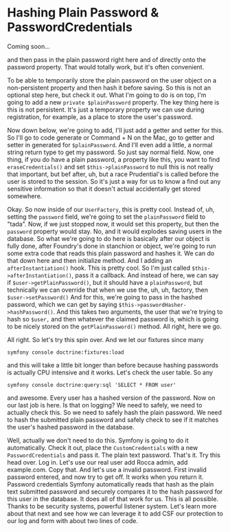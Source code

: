# Hashing Plain Password & PasswordCredentials

Coming soon...

and then pass in the plain password right
here and of directly onto the password property. That would totally work, but it's
often convenient.

To be able to temporarily store the plain password on the user object on a
non-persistent property and then hash it before saving. So this is not an optional
step here, but check it out. What I'm going to do is on top, I'm going to add a new
`private $plainPassword` property. The key thing here is this is not persistent.
It's just a temporary property we can use during registration, for example, as a
place to store the user's password.

Now down below, we're going to add, I'll just add a getter and setter for this. So
I'll go to code generate or Command + N on the Mac, go to getter and setter in
generated for `$plainPassword`. And I'll even add a little, a normal string return type
to get my password. So just say normal field. Now, one thing, if you do have a plain
password, a property like this, you want to find `eraseCredentials()` and set
`$this->plainPassword` to null this is not really that important, but bef after, uh, but a
race Prudential's is called before the user is stored to the session. So it's just a
way for us to know a find out any sensitive information so that it doesn't actual
accidentally get stored somewhere.

Okay. So now inside of our `UserFactory`, this is pretty cool. Instead of, uh, setting
the `password` field, we're going to set the `plainPassword` field to "tada". Now, if we
just stopped now, it would set this property, but then the `password` property would
stay. No, and it would explodes saving users in the database. So what we're going to
do here is basically after our object is fully done, after Foundry's done in
stanchion or object, we're going to run some extra code that reads this plain
password and hashes it. We can do that down here and then initialize method. And I
adding an `afterInstantiation()` hook. This is pretty cool. So I'm just called
`$this->afterInstantiation()`, pass it a callback. And instead of here, we can say if
`$user->getPlainPassword()`, but it should have a `plainPassword`, but technically we
can override that when we use the, uh, uh, factory, then `$user->setPassword()`
And for this, we're going to pass in the hashed password, which we can get
by saying `$this->passwordHasher->hashPassword()`. And this takes two arguments, the
user that we're trying to hash so `$user,` and then whatever the claimed password is,
which is going to be nicely stored on the `getPlainPassword()` method. All right, here
we go.

All right. So let's try this spin over. And we let our fixtures since many

```terminal
symfony console doctrine:fixtures:load
```

and this will take a little bit longer than before because
hashing passwords is actually CPU intensive and it works. Let's check the user table.
So any

```terminal
symfony console doctrine:query:sql 'SELECT * FROM user'
```

and awesome. Every user has a
hashed version of the password. Now on our last job is here. Is that on logging? We
need to safely, we need to actually check this. So we need to safely hash the plain
password. We need to hash the submitted plain password and safely check to see if it
matches the user's hashed password in the database.

Well, actually we don't need to do this. Symfony is going to do it automatically.
Check it out, place the `CustomCredentials` with a new `PasswordCredentials` and pass
it. The plain text password. That's it. Try this head over. Log in. Let's use our
real user add Rocca admin, add example.com. Copy that. And let's use a invalid
password. First invalid password entered, and now try to get off. It works when you
return it. Password credentials Symfony automatically reads that hash as the plain
text submitted password and securely compares it to the hash password for this user
in the database. It does all of that work for us. This is all possible. Thanks to be
security systems, powerful listener system. Let's learn more about that next and see
how we can leverage it to add CSF our protection to our log and form with about two
lines of code.
